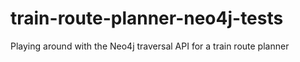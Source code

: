 # train-route-planner-neo4j-tests
Playing around with the Neo4j traversal API for a train route planner
